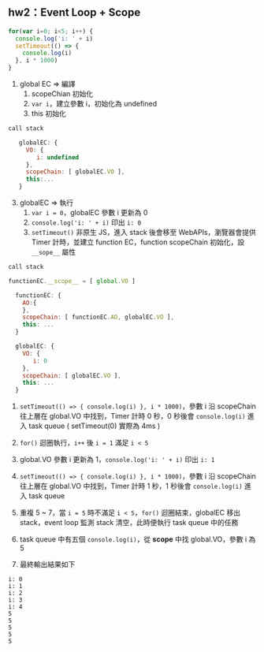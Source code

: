 ## hw2：Event Loop + Scope

``` js
for(var i=0; i<5; i++) {
  console.log('i: ' + i)
  setTimeout(() => {
    console.log(i)
  }, i * 1000)
}
```

1. global EC => 編譯
    1. scopeChian 初始化
    2. `var i`，建立參數 i，初始化為 undefined
    3. this 初始化
   
```javascript
call stack

   globalEC: {
     VO: {
        i: undefined
     },
     scopeChain: [ globalEC.VO ],
     this:...
   }
```

3. globalEC => 執行
    1. `var i = 0`，globalEC 參數 i 更新為 0
    2. `console.log('i: ' + i)` 印出 `i: 0`
    3. `setTimeout()` 非原生 JS，進入 stack 後會移至 WebAPIs，瀏覽器會提供 Timer 計時，並建立 function EC，function scopeChain 初始化，設 `__sope__` 屬性

```javascript
call stack

functionEC.__scope__ = [ global.VO ]

  functionEC: {
    AO:{
    },
    scopeChain: [ functionEC.AO, globalEC.VO ],
    this: ...
  }

  globalEC: {
    VO: {
       i: 0
    },
    scopeChain: [ globalEC.VO ],
    this: ...
  }
```
1. `setTimeout(() => { console.log(i) }, i * 1000)`，參數 i 沿 scopeChain 往上層在 global.VO 中找到，Timer 計時 0 秒，0 秒後會 `console.log(i)` 進入 task queue ( setTimeout(0) 實際為 4ms )

2. `for()` 迴圈執行，`i++` 後 `i = 1` 滿足 `i < 5`
3. global.VO 參數 i 更新為 1，`console.log('i: ' + i)` 印出 `i: 1`
4. `setTimeout(() => { console.log(i) }, i * 1000)`，參數 i 沿 scopeChain 往上層在 global.VO 中找到，Timer 計時 1 秒，1 秒後會 `console.log(i)` 進入 task queue
5. 重複 5 ~ 7，當 `i = 5` 時不滿足 `i < 5`，`for()` 迴圈結束，globalEC 移出 stack，event loop 監測 stack 清空，此時便執行 task queue 中的任務
6. task queue 中有五個 `console.log(i)`，從 __scope__ 中找 global.VO，參數 i 為 5
7.  最終輸出結果如下
```
i: 0
i: 1
i: 2
i: 3
i: 4
5
5
5
5
5
```


